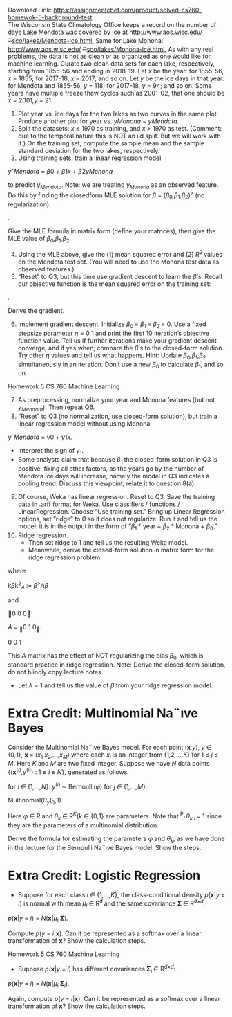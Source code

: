 Download Link: https://assignmentchef.com/product/solved-cs760-homewok-5-background-test
<br>
The Wisconsin State Climatology Office keeps a record on the number of days Lake Mendota was covered by ice at <a href="http://www.aos.wisc.edu/~sco/lakes/Mendota-ice.html">http://www.aos.wisc.edu/</a><sup><a href="http://www.aos.wisc.edu/~sco/lakes/Mendota-ice.html">∼</a></sup><a href="http://www.aos.wisc.edu/~sco/lakes/Mendota-ice.html">sco/lakes/Mendota-ice.html.</a> Same for Lake Monona: <a href="http://www.aos.wisc.edu/~sco/lakes/Monona-ice.html">http://www.aos.wisc.edu/ </a><sup><a href="http://www.aos.wisc.edu/~sco/lakes/Monona-ice.html">∼</a></sup><a href="http://www.aos.wisc.edu/~sco/lakes/Monona-ice.html">sco/lakes/Monona-ice.html.</a> As with any real problems, the data is not as clean or as organized as one would like for machine learning. Curate two clean data sets for each lake, respectively, starting from 1855-56 and ending in 2018-19. Let <em>x </em>be the year: for 1855-56, <em>x </em>= 1855; for 2017-18, <em>x </em>= 2017; and so on. Let <em>y </em>be the ice days in that year: for Mendota and 1855-56, <em>y </em>= 118; for 2017-18, <em>y </em>= 94; and so on. Some years have multiple freeze thaw cycles such as 2001-02, that one should be <em>x </em>= 2001<em>,y </em>= 21.

<ol>

 <li>Plot year vs. ice days for the two lakes as two curves in the same plot. Produce another plot for year vs. <em>y</em><em>Monona </em>− <em>y</em><em>Mendota</em>.</li>

 <li>Split the datasets: <em>x </em>≤ 1970 as training, and <em>x &gt; </em>1970 as test. (Comment: due to the temporal nature this is NOT an iid split. But we will work with it.) On the training set, compute the sample mean and the sample standard deviation for the two lakes, respectively.</li>

 <li>Using training sets, train a linear regression model</li>

</ol>

<em>y</em>ˆ<em>Mendota </em>= <em>β</em>0 + <em>β</em>1<em>x </em>+ <em>β</em>2<em>y</em><em>Monona</em>

to predict <em>y<sub>Mendota</sub></em>. Note: we are treating <em>y<sub>Monona </sub></em>as an observed feature. Do this by finding the closedform MLE solution for <em>β </em>= (<em>β</em><sub>0</sub><em>,β</em><sub>1</sub><em>,β</em><sub>2</sub>)<sup>&gt; </sup>(no regularization):

<em>.</em>

Give the MLE formula in matrix form (define your matrices), then give the MLE value of <em>β</em><sub>0</sub><em>,β</em><sub>1</sub><em>,β</em><sub>2</sub>.

<ol start="4">

 <li>Using the MLE above, give the (1) mean squared error and (2) <em>R</em><sup>2 </sup>values on the Mendota test set. (You will need to use the Monona test data as observed features.)</li>

 <li>“Reset” to Q3, but this time use gradient descent to learn the <em>β</em>’s. Recall our objective function is the mean squared error on the training set:</li>

</ol>

<em>.</em>

Derive the gradient.

<ol start="6">

 <li>Implement gradient descent. Initialize <em>β</em><sub>0 </sub>= <em>β</em><sub>1 </sub>= <em>β</em><sub>2 </sub>= 0. Use a fixed stepsize parameter <em>η </em>= 0<em>.</em>1 and print the first 10 iteration’s objective function value. Tell us if further iterations make your gradient descent converge, and if yes when; compare the <em>β</em>’s to the closed-form solution. Try other <em>η </em>values and tell us what happens. Hint: Update <em>β</em><sub>0</sub><em>,β</em><sub>1</sub><em>,β</em><sub>2 </sub>simultaneously in an iteration. Don’t use a new <em>β</em><sub>0 </sub>to calculate <em>β</em><sub>1</sub>, and so on.</li>

</ol>

Homework 5                                                                                                                                    CS 760 Machine Learning

<ol start="7">

 <li>As preprocessing, normalize your year and Monona features (but not <em>y<sub>Mendota</sub></em>). Then repeat Q6.</li>

 <li>“Reset” to Q3 (no normalization, use closed-form solution), but train a linear regression model without using Monona:</li>

</ol>

<em>y</em>ˆ<em>Mendota </em>= <em>γ</em>0 + <em>γ</em>1<em>x.</em>

<ul>

 <li>Interpret the sign of <em>γ</em><sub>1</sub>.</li>

 <li>Some analysts claim that because <em>β</em><sub>1 </sub>the closed-form solution in Q3 is positive, fixing all other factors, as the years go by the number of Mendota ice days will increase, namely the model in Q3 indicates a cooling trend. Discuss this viewpoint, relate it to question 8(a).</li>

</ul>

<ol start="9">

 <li>Of course, Weka has linear regression. Reset to Q3. Save the training data in .arff format for Weka. Use classifiers / functions / LinearRegression. Choose “Use training set.” Bring up Linear Regression options, set “ridge” to 0 so it does not regularize. Run it and tell us the model: it is in the output in the form of “<em>β</em><sub>1 </sub>* year + <em>β</em><sub>2 </sub>* Monona + <em>β</em><sub>0</sub>.”</li>

 <li>Ridge regression.

  <ul>

   <li>Then set ridge to 1 and tell us the resulting Weka model.</li>

   <li>Meanwhile, derive the closed-form solution in matrix form for the ridge regression problem:</li>

  </ul></li>

</ol>

where

k<em>β</em>k<sup>2</sup><em><sub>A </sub></em>:= <em>β</em><sup>&gt;</sup><em>Aβ</em>

and

0    0    0

<em>A </em>= <sub></sub>0     1     0<sub></sub><em>.</em>

0    0    1

This <em>A </em>matrix has the effect of NOT regularizing the bias <em>β</em><sub>0</sub>, which is standard practice in ridge regression. Note: Derive the closed-form solution, do not blindly copy lecture notes.

<ul>

 <li>Let <em>λ </em>= 1 and tell us the value of <em>β </em>from your ridge regression model.</li>

</ul>

<h1>Extra Credit: Multinomial Na¨ıve Bayes</h1>

Consider the Multinomial Na¨ıve Bayes model. For each point (<strong>x</strong><em>,y</em>), <em>y </em>∈ {0<em>,</em>1}, <strong>x </strong>= (<em>x</em><sub>1</sub><em>,x</em><sub>2</sub><em>,…,x<sub>M</sub></em>) where each <em>x<sub>j </sub></em>is an integer from {1<em>,</em>2<em>,…,K</em>} for 1 ≤ <em>j </em>≤ <em>M</em>. Here <em>K </em>and <em>M </em>are two fixed integer. Suppose we have <em>N </em>data points {(<strong>x</strong><sup>(<em>i</em>)</sup><em>,y</em><sup>(<em>i</em>)</sup>) : 1 ≤ <em>i </em>≤ <em>N</em>}, generated as follows.

for <em>i </em>∈ {1<em>,…,N</em>}: <em>y</em><sup>(<em>i</em>) </sup>∼ Bernoulli(<em>φ</em>) for <em>j </em>∈ {1<em>,…,M</em>}:

Multinomial(<em>θ<sub>y</sub></em>(<em><sub>i</sub></em><sub>)</sub><em>,</em>1)

Here <em>φ </em>∈ R and <em>θ<sub>k </sub></em>∈ R<em><sup>K</sup></em>(<em>k </em>∈ {0<em>,</em>1} are parameters. Note that <sup>P</sup><em><sub>l </sub></em><em>θ<sub>k,l </sub></em>= 1 since they are the parameters of a multinomial distribution.

Derive the formula for estimating the parameters <em>φ </em>and <em>θ<sub>k</sub></em>, as we have done in the lecture for the Bernoulli Na¨ıve Bayes model. Show the steps.

<h1>Extra Credit: Logistic Regression</h1>

<ul>

 <li>Suppose for each class <em>i </em>∈ {1<em>,…,K</em>}, the class-conditional density <em>p</em>(<strong>x</strong>|<em>y </em>= <em>i</em>) is normal with mean <em>µ<sub>i </sub></em>∈ R<em><sup>d </sup></em>and the same covariance <strong>Σ </strong>∈ R<em><sup>d</sup></em><sup>×<em>d</em></sup>:</li>

</ul>

<em>p</em>(<strong>x</strong>|<em>y </em>= <em>i</em>) = <em>N</em>(<strong>x</strong>|<em>µ<sub>i</sub>,</em><strong>Σ</strong>)<em>.</em>

Compute <em>p</em>(<em>y </em>= <em>i</em>|<strong>x</strong>). Can it be represented as a softmax over a linear transformation of <strong>x</strong>? Show the calculation steps.

Homework 5                                                                                                                                    CS 760 Machine Learning

<ul>

 <li>Suppose <em>p</em>(<strong>x</strong>|<em>y </em>= <em>i</em>) has different covariances <strong>Σ</strong><em><sub>i </sub></em>∈ R<em><sup>d</sup></em><sup>×<em>d</em></sup>:</li>

</ul>

<em>p</em>(<strong>x</strong>|<em>y </em>= <em>i</em>) = <em>N</em>(<strong>x</strong>|<em>µ<sub>i</sub>,</em><strong>Σ</strong><em><sub>i</sub></em>)<em>.</em>

Again, compute <em>p</em>(<em>y </em>= <em>i</em>|<strong>x</strong>). Can it be represented as a softmax over a linear transformation of <strong>x</strong>? Show the calculation steps.
